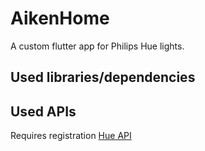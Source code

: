 # AikenHome

A custom flutter app for Philips Hue lights.

## Used libraries/dependencies

## Used APIs

Requires registration
[Hue API](https://developers.meethue.com/develop/hue-api/)
